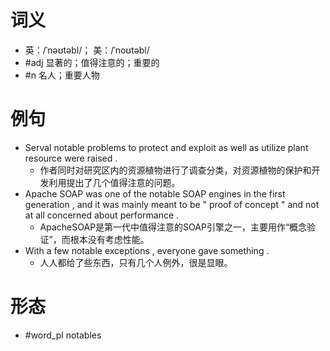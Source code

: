 # 词义
- 英：/ˈnəʊtəbl/； 美：/ˈnoʊtəbl/
- #adj 显著的；值得注意的；重要的
- #n 名人；重要人物
# 例句
- Serval notable problems to protect and exploit as well as utilize plant resource were raised .
	- 作者同时对研究区内的资源植物进行了调查分类，对资源植物的保护和开发利用提出了几个值得注意的问题。
- Apache SOAP was one of the notable SOAP engines in the first generation , and it was mainly meant to be " proof of concept " and not at all concerned about performance .
	- ApacheSOAP是第一代中值得注意的SOAP引擎之一，主要用作“概念验证”，而根本没有考虑性能。
- With a few notable exceptions , everyone gave something .
	- 人人都给了些东西，只有几个人例外，很是显眼。
# 形态
- #word_pl notables
